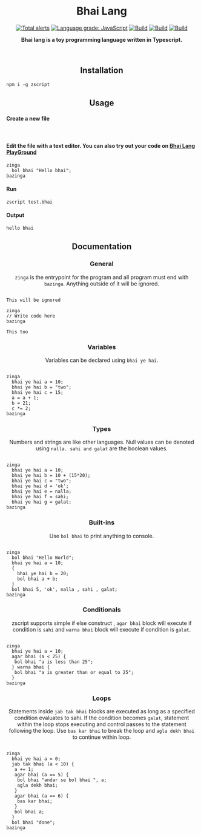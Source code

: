 <h1 align="center">Bhai Lang</h1>
<p align="center">
<a href="https://lgtm.com/projects/g/Ziqx/zscript/alerts/"><img alt="Total alerts" src="https://img.shields.io/lgtm/alerts/g/Ziqx/zscript.svg?logo=lgtm&logoWidth=18"/></a>
<a href="https://lgtm.com/projects/g/Ziqx/zscript/context:javascript"><img alt="Language grade: JavaScript" src="https://img.shields.io/lgtm/grade/javascript/g/Ziqx/zscript.svg?logo=lgtm&logoWidth=18"/></a>
<a href="https://github.com/Ziqx/zscript/actions/workflows/node.js.yml/badge.svg"><img alt="Build" src="https://github.com/Ziqx/zscript/actions/workflows/node.js.yml/badge.svg"/></a>
<a href="https://zscript.js.org/"><img alt="Build" src="https://img.shields.io/badge/website-zscript.js.org-orange"/></a>
<a href="https://www.npmjs.com/package/zscript"><img alt="Build" src="https://img.shields.io/badge/npm-zscript-orange"/></a>
  
</p>
<p align="center">
  <b>Bhai lang is a toy programming language written in Typescript.</b>
</p>
<br>

<h2 align="center">Installation</h2>

```
npm i -g zscript
```

<h2 align="center">Usage</h2>

<h4 align="left">Create a new file</h4><br/>


<h4 align="left">Edit the file with a text editor.
You can also try out your code on <a href="https://zscript.js.org/#playground">Bhai Lang PlayGround</a></h4>

```
zinga
  bol bhai "Hello bhai";
bazinga

```

<h4 align="left">Run</h4>

```
zscript test.bhai
```

<h4 align="left">Output</h4>

```
hello bhai
```



<h2 align="center">Documentation</h2>

<h3 align="center">General</h3>
<p align="center"><code>zinga</code> is the entrypoint for the program and all program must end with <code>bazinga</code>. Anything outside of it will be ignored.</p>

```

This will be ignored

zinga
// Write code here
bazinga

This too
```

<h3 align="center">Variables</h3>
<p align="center">Variables can be declared using <code>bhai ye hai</code>.</p>

```

zinga
  bhai ye hai a = 10;
  bhai ye hai b = "two";
  bhai ye hai c = 15;
  a = a + 1;
  b = 21;
  c *= 2;
bazinga
```

<h3 align="center">Types</h3>
<p align="center">Numbers and strings are like other languages. Null values can be denoted using <code>nalla. sahi and galat</code> are the boolean values.</p>

```

zinga
  bhai ye hai a = 10;
  bhai ye hai b = 10 + (15*20);
  bhai ye hai c = "two";
  bhai ye hai d = 'ok';
  bhai ye hai e = nalla;
  bhai ye hai f = sahi;
  bhai ye hai g = galat;
bazinga
```

<h3 align="center">Built-ins</h3>
<p align="center">Use <code>bol bhai</code> to print anything to console.</p>

```

zinga
  bol bhai "Hello World";
  bhai ye hai a = 10;
  {
    bhai ye hai b = 20;
    bol bhai a + b;
  }
  bol bhai 5, 'ok', nalla , sahi , galat;
bazinga
```

<h3 align="center">Conditionals</h3>
<p align="center">zscript supports simple if else construct , <code>agar bhai</code> block will execute if condition is <code>sahi</code> and <code>warna bhai</code> block will execute if condition is <code>galat</code>.</p>

```

zinga
  bhai ye hai a = 10;
  agar bhai (a < 25) {
   bol bhai "a is less than 25";
  } warna bhai {
   bol bhai "a is greater than or equal to 25";
  }
bazinga
```

<h3 align="center">Loops</h3>
<p align="center">Statements inside <code>jab tak bhai</code> blocks are executed as long as a specified condition evaluates to sahi. If the condition becomes <code>galat</code>, statement within the loop stops executing and control passes to the statement following the loop. Use <code>bas kar bhai</code> to break the loop and <code className="language-cpp">agla dekh bhai</code> to continue within loop.</p>


```

zinga
  bhai ye hai a = 0;
  jab tak bhai (a < 10) {
   a += 1;
   agar bhai (a == 5) {
    bol bhai "andar se bol bhai ", a;
    agla dekh bhai;
   }
   agar bhai (a == 6) {
    bas kar bhai;
   }
   bol bhai a;
  }
  bol bhai "done";
bazinga
```



